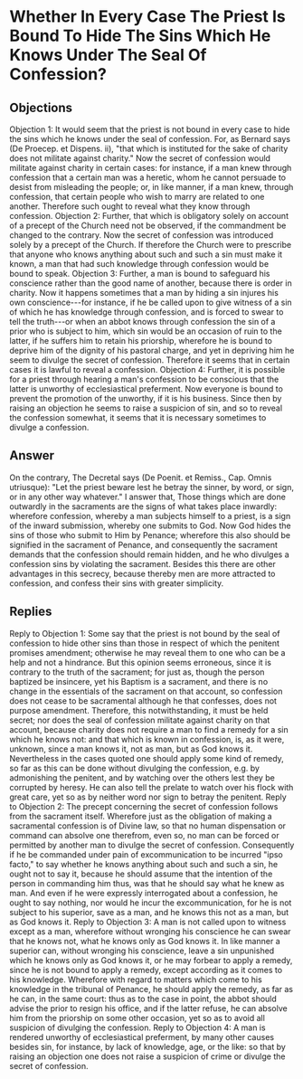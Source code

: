 # Whether In Every Case The Priest Is Bound To Hide The Sins Which He Knows Under The Seal Of Confession?
## Objections
Objection 1: It would seem that the priest is not bound in every case to hide the sins which he knows under the seal of confession. For, as Bernard says (De Proecep. et Dispens. ii), "that which is instituted for the sake of charity does not militate against charity." Now the secret of confession would militate against charity in certain cases: for instance, if a man knew through confession that a certain man was a heretic, whom he cannot persuade to desist from misleading the people; or, in like manner, if a man knew, through confession, that certain people who wish to marry are related to one another. Therefore such ought to reveal what they know through confession.
Objection 2: Further, that which is obligatory solely on account of a precept of the Church need not be observed, if the commandment be changed to the contrary. Now the secret of confession was introduced solely by a precept of the Church. If therefore the Church were to prescribe that anyone who knows anything about such and such a sin must make it known, a man that had such knowledge through confession would be bound to speak.
Objection 3: Further, a man is bound to safeguard his conscience rather than the good name of another, because there is order in charity. Now it happens sometimes that a man by hiding a sin injures his own conscience---for instance, if he be called upon to give witness of a sin of which he has knowledge through confession, and is forced to swear to tell the truth---or when an abbot knows through confession the sin of a prior who is subject to him, which sin would be an occasion of ruin to the latter, if he suffers him to retain his priorship, wherefore he is bound to deprive him of the dignity of his pastoral charge, and yet in depriving him he seem to divulge the secret of confession. Therefore it seems that in certain cases it is lawful to reveal a confession.
Objection 4: Further, it is possible for a priest through hearing a man's confession to be conscious that the latter is unworthy of ecclesiastical preferment. Now everyone is bound to prevent the promotion of the unworthy, if it is his business. Since then by raising an objection he seems to raise a suspicion of sin, and so to reveal the confession somewhat, it seems that it is necessary sometimes to divulge a confession.
## Answer
On the contrary, The Decretal says (De Poenit. et Remiss., Cap. Omnis utriusque): "Let the priest beware lest he betray the sinner, by word, or sign, or in any other way whatever."
I answer that, Those things which are done outwardly in the sacraments are the signs of what takes place inwardly: wherefore confession, whereby a man subjects himself to a priest, is a sign of the inward submission, whereby one submits to God. Now God hides the sins of those who submit to Him by Penance; wherefore this also should be signified in the sacrament of Penance, and consequently the sacrament demands that the confession should remain hidden, and he who divulges a confession sins by violating the sacrament. Besides this there are other advantages in this secrecy, because thereby men are more attracted to confession, and confess their sins with greater simplicity.
## Replies
Reply to Objection 1: Some say that the priest is not bound by the seal of confession to hide other sins than those in respect of which the penitent promises amendment; otherwise he may reveal them to one who can be a help and not a hindrance. But this opinion seems erroneous, since it is contrary to the truth of the sacrament; for just as, though the person baptized be insincere, yet his Baptism is a sacrament, and there is no change in the essentials of the sacrament on that account, so confession does not cease to be sacramental although he that confesses, does not purpose amendment. Therefore, this notwithstanding, it must be held secret; nor does the seal of confession militate against charity on that account, because charity does not require a man to find a remedy for a sin which he knows not: and that which is known in confession, is, as it were, unknown, since a man knows it, not as man, but as God knows it. Nevertheless in the cases quoted one should apply some kind of remedy, so far as this can be done without divulging the confession, e.g. by admonishing the penitent, and by watching over the others lest they be corrupted by heresy. He can also tell the prelate to watch over his flock with great care, yet so as by neither word nor sign to betray the penitent.
Reply to Objection 2: The precept concerning the secret of confession follows from the sacrament itself. Wherefore just as the obligation of making a sacramental confession is of Divine law, so that no human dispensation or command can absolve one therefrom, even so, no man can be forced or permitted by another man to divulge the secret of confession. Consequently if he be commanded under pain of excommunication to be incurred "ipso facto," to say whether he knows anything about such and such a sin, he ought not to say it, because he should assume that the intention of the person in commanding him thus, was that he should say what he knew as man. And even if he were expressly interrogated about a confession, he ought to say nothing, nor would he incur the excommunication, for he is not subject to his superior, save as a man, and he knows this not as a man, but as God knows it.
Reply to Objection 3: A man is not called upon to witness except as a man, wherefore without wronging his conscience he can swear that he knows not, what he knows only as God knows it. In like manner a superior can, without wronging his conscience, leave a sin unpunished which he knows only as God knows it, or he may forbear to apply a remedy, since he is not bound to apply a remedy, except according as it comes to his knowledge. Wherefore with regard to matters which come to his knowledge in the tribunal of Penance, he should apply the remedy, as far as he can, in the same court: thus as to the case in point, the abbot should advise the prior to resign his office, and if the latter refuse, he can absolve him from the priorship on some other occasion, yet so as to avoid all suspicion of divulging the confession.
Reply to Objection 4: A man is rendered unworthy of ecclesiastical preferment, by many other causes besides sin, for instance, by lack of knowledge, age, or the like: so that by raising an objection one does not raise a suspicion of crime or divulge the secret of confession.